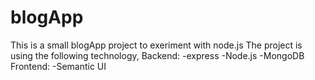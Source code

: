 # blogApp
This is a small blogApp project to exeriment with node.js
The project is using the following technology, 
Backend:
-express
-Node.js
-MongoDB
Frontend:
-Semantic UI
